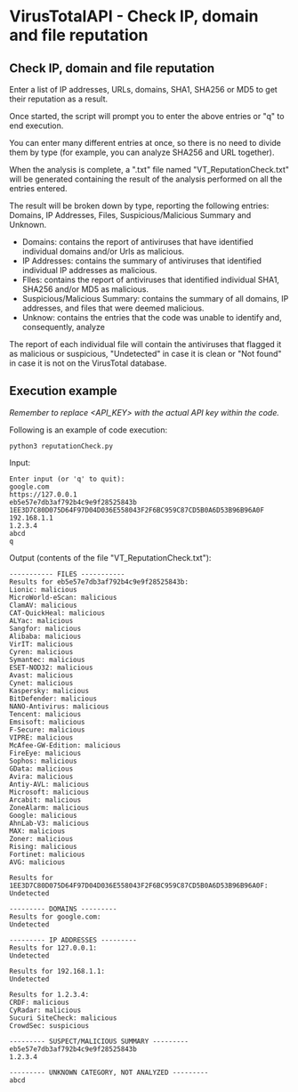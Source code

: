 # VirusTotalAPI - Check IP, domain and file reputation

## Check IP, domain and file reputation

Enter a list of IP addresses, URLs, domains, SHA1, SHA256 or MD5 to get their reputation as a result.

Once started, the script will prompt you to enter the above entries or "q" to end execution.

You can enter many different entries at once, so there is no need to divide them by type (for example, you can analyze SHA256 and URL together). 

When the analysis is complete, a ".txt" file named "VT_ReputationCheck.txt" will be generated containing the result of the analysis performed on all the entries entered.

The result will be broken down by type, reporting the following entries: Domains, IP Addresses, Files, Suspicious/Malicious Summary and Unknown.

- Domains: contains the report of antiviruses that have identified individual domains and/or Urls as malicious.
- IP Addresses: contains the summary of antiviruses that identified individual IP addresses as malicious.
- FIles: contains the report of antiviruses that identified individual SHA1, SHA256 and/or MD5 as malicious.
- Suspicious/Malicious Summary: contains the summary of all domains, IP addresses, and files that were deemed malicious.
- Unknow: contains the entries that the code was unable to identify and, consequently, analyze

The report of each individual file will contain the antiviruses that flagged it as malicious or suspicious, "Undetected" in case it is clean or "Not found" in case it is not on the VirusTotal database.

## Execution example

_Remember to replace <API_KEY> with the actual API key within the code._

Following is an example of code execution:

`python3 reputationCheck.py`

Input:

```
Enter input (or 'q' to quit):
google.com
https://127.0.0.1
eb5e57e7db3af792b4c9e9f28525843b
1EE3D7C80D075D64F97D04D036E558043F2F6BC959C87CD5B0A6D53B96B96A0F
192.168.1.1
1.2.3.4
abcd 
q
```

Output (contents of the file "VT_ReputationCheck.txt"):

```
----------- FILES -----------
Results for eb5e57e7db3af792b4c9e9f28525843b: 
Lionic: malicious
MicroWorld-eScan: malicious
ClamAV: malicious
CAT-QuickHeal: malicious
ALYac: malicious
Sangfor: malicious
Alibaba: malicious
VirIT: malicious
Cyren: malicious
Symantec: malicious
ESET-NOD32: malicious
Avast: malicious
Cynet: malicious
Kaspersky: malicious
BitDefender: malicious
NANO-Antivirus: malicious
Tencent: malicious
Emsisoft: malicious
F-Secure: malicious
VIPRE: malicious
McAfee-GW-Edition: malicious
FireEye: malicious
Sophos: malicious
GData: malicious
Avira: malicious
Antiy-AVL: malicious
Microsoft: malicious
Arcabit: malicious
ZoneAlarm: malicious
Google: malicious
AhnLab-V3: malicious
MAX: malicious
Zoner: malicious
Rising: malicious
Fortinet: malicious
AVG: malicious

Results for 1EE3D7C80D075D64F97D04D036E558043F2F6BC959C87CD5B0A6D53B96B96A0F: 
Undetected

--------- DOMAINS ---------
Results for google.com: 
Undetected

--------- IP ADDRESSES ---------
Results for 127.0.0.1: 
Undetected

Results for 192.168.1.1: 
Undetected

Results for 1.2.3.4: 
CRDF: malicious
CyRadar: malicious
Sucuri SiteCheck: malicious
CrowdSec: suspicious

--------- SUSPECT/MALICIOUS SUMMARY ---------
eb5e57e7db3af792b4c9e9f28525843b
1.2.3.4

--------- UNKNOWN CATEGORY, NOT ANALYZED ---------
abcd
```














